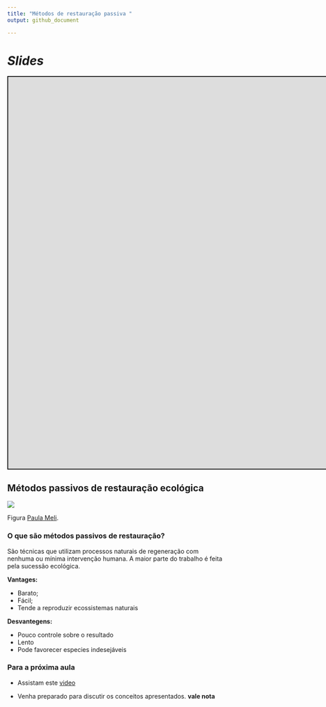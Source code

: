 ```yaml
---
title: "Métodos de restauração passiva " 
output: github_document

---
```


<script src="/rmarkdown-libs/clipboard/clipboard.min.js"></script>
<link href="/rmarkdown-libs/shareon/shareon.min.css" rel="stylesheet" />
<script src="/rmarkdown-libs/shareon/shareon.min.js"></script>
<link href="/rmarkdown-libs/xaringanExtra-shareagain/shareagain.css" rel="stylesheet" />
<script src="/rmarkdown-libs/xaringanExtra-shareagain/shareagain.js"></script>
<script src="/rmarkdown-libs/fitvids/fitvids.min.js"></script>

# *Slides*

<div class="shareagain" style="min-width:300px;margin:1em auto;">
<iframe src="https://ecoaplic.org/en/slides_aulas/eco_rest/03_rest_passivos.html#1" width="1600" height="900" style="border:2px solid currentColor;" loading="lazy" allowfullscreen></iframe>
<script>fitvids('.shareagain', {players: 'iframe'});</script>
</div>

## Métodos passivos de restauração ecológica

![](https://www.researchgate.net/profile/Paula-Meli/publication/313330209/figure/fig1/AS:458055289708548@1486220300157/Examples-of-passive-and-active-forest-recovery-worldwide-a-Three-year-old-natural.png)<!-- -->

Figura [Paula Meli](https://www.researchgate.net/figure/Examples-of-passive-and-active-forest-recovery-worldwide-a-Three-year-old-natural_fig1_313330209).

### O que são métodos passivos de restauração?

São técnicas que utilizam processos naturais de regeneração com nenhuma ou mínima intervenção humana. A maior parte do trabalho é feita pela sucessão ecológica.

**Vantages:**
- Barato;
- Fácil;
- Tende a reproduzir ecossistemas naturais

**Desvantegens:**
- Pouco controle sobre o resultado
- Lento
- Pode favorecer especies indesejáveis

### Para a próxima aula

-   Assistam este [video](https://www.youtube.com/watch?v=iivuhuzYIow)

-   Venha preparado para discutir os conceitos apresentados. **vale nota**

